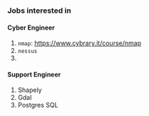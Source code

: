 ### Jobs interested in

#### Cyber Engineer
 1. `nmap`: https://www.cybrary.it/course/nmap
 2. `nessus`
 3. 

#### Support Engineer
1. Shapely
2. Gdal
3. Postgres SQL
